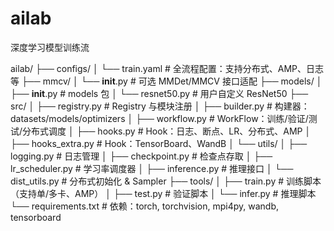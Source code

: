 # ailab
深度学习模型训练流


ailab/
├── configs/
│   └── train.yaml              # 全流程配置：支持分布式、AMP、日志等
├── mmcv/
│   └── __init__.py             # 可选 MMDet/MMCV 接口适配
├── models/
│   ├── __init__.py             # models 包
│   └── resnet50.py             # 用户自定义 ResNet50
├── src/
│   ├── registry.py             # Registry 与模块注册
│   ├── builder.py              # 构建器：datasets/models/optimizers
│   ├── workflow.py             # WorkFlow：训练/验证/测试/分布式调度
│   ├── hooks.py                # Hook：日志、断点、LR、分布式、AMP
│   ├── hooks_extra.py          # Hook：TensorBoard、WandB
│   └── utils/
│       ├── logging.py          # 日志管理
│       ├── checkpoint.py       # 检查点存取
│       ├── lr_scheduler.py     # 学习率调度器
│       ├── inference.py        # 推理接口
│       └── dist_utils.py       # 分布式初始化 & Sampler
├── tools/
│   ├── train.py                # 训练脚本（支持单/多卡、AMP）
│   ├── test.py                 # 验证脚本
│   └── infer.py                # 推理脚本
└── requirements.txt            # 依赖：torch, torchvision, mpi4py, wandb, tensorboard